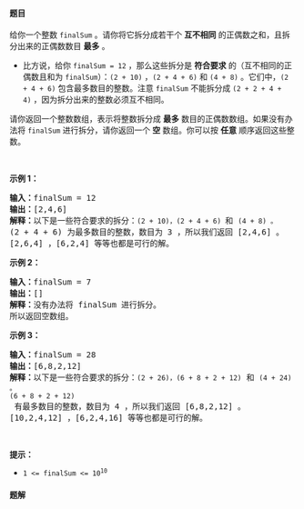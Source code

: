 #### 题目
<p>给你一个整数&nbsp;<code>finalSum</code>&nbsp;。请你将它拆分成若干个&nbsp;<strong>互不相同</strong> 的正偶数之和，且拆分出来的正偶数数目&nbsp;<strong>最多</strong>&nbsp;。</p>

<ul>
	<li>比方说，给你&nbsp;<code>finalSum = 12</code>&nbsp;，那么这些拆分是&nbsp;<strong>符合要求</strong> 的（互不相同的正偶数且和为&nbsp;<code>finalSum</code>）：<code>(2 + 10)</code>&nbsp;，<code>(2 + 4 + 6)</code>&nbsp;和&nbsp;<code>(4 + 8)</code>&nbsp;。它们中，<code>(2 + 4 + 6)</code>&nbsp;包含最多数目的整数。注意&nbsp;<code>finalSum</code>&nbsp;不能拆分成&nbsp;<code>(2 + 2 + 4 + 4)</code>&nbsp;，因为拆分出来的整数必须互不相同。</li>
</ul>

<p>请你返回一个整数数组，表示将整数拆分成 <strong>最多</strong> 数目的正偶数数组。如果没有办法将&nbsp;<code>finalSum</code>&nbsp;进行拆分，请你返回一个&nbsp;<strong>空</strong>&nbsp;数组。你可以按 <b>任意</b>&nbsp;顺序返回这些整数。</p>

<p>&nbsp;</p>

<p><strong>示例 1：</strong></p>

<pre>
<b>输入：</b>finalSum = 12
<b>输出：</b>[2,4,6]
<b>解释：</b>以下是一些符合要求的拆分：<code>(2 + 10)<span style="">，</span></code><code>(2 + 4 + 6) </code>和 <code>(4 + 8) 。</code>
(2 + 4 + 6) 为最多数目的整数，数目为 3 ，所以我们返回 [2,4,6] 。
[2,6,4] ，[6,2,4] 等等也都是可行的解。
</pre>

<p><strong>示例 2：</strong></p>

<pre>
<b>输入：</b>finalSum = 7
<b>输出：</b>[]
<b>解释：</b>没有办法将 finalSum 进行拆分。
所以返回空数组。
</pre>

<p><strong>示例 3：</strong></p>

<pre>
<b>输入：</b>finalSum = 28
<b>输出：</b>[6,8,2,12]
<b>解释：</b>以下是一些符合要求的拆分：<code>(2 + 26)<span style="">，</span></code><code>(6 + 8 + 2 + 12)</code> 和 <code>(4 + 24) 。</code>
<code>(6 + 8 + 2 + 12)</code> 有最多数目的整数，数目为 4 ，所以我们返回 [6,8,2,12] 。
[10,2,4,12] ，[6,2,4,16] 等等也都是可行的解。
</pre>

<p>&nbsp;</p>

<p><strong>提示：</strong></p>

<ul>
	<li><code>1 &lt;= finalSum &lt;= 10<sup>10</sup></code></li>
</ul>


 #### 题解